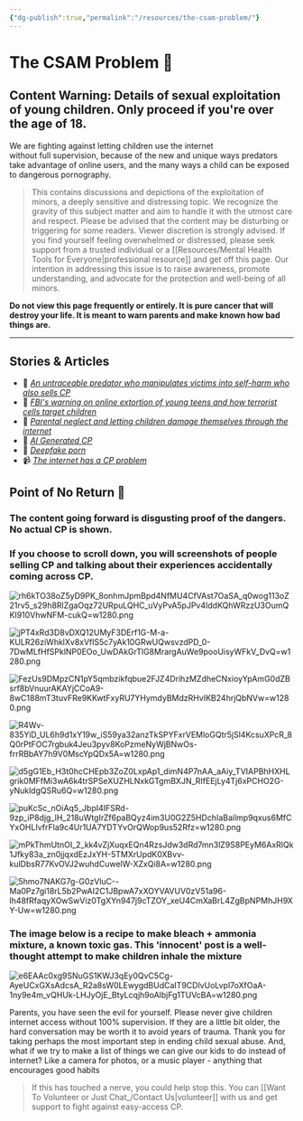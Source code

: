 ```yaml
---
{"dg-publish":true,"permalink":"/resources/the-csam-problem/"}
---
```


# The CSAM Problem 🦋

## Content Warning: Details of sexual exploitation of young children. Only proceed if you're over the age of 18.

We are fighting against letting children use the internet without full supervision, because of the new and unique ways predators take advantage of online users, and the many ways a child can be exposed to dangerous pornography.

> This contains discussions and depictions of the exploitation of minors, a deeply sensitive and distressing topic. We recognize the gravity of this subject matter and aim to handle it with the utmost care and respect. Please be advised that the content may be disturbing or triggering for some readers. Viewer discretion is strongly advised. If you find yourself feeling overwhelmed or distressed, please seek support from a trusted individual or a [[Resources/Mental Health Tools for Everyone\|professional resource]] and get off this page. Our intention in addressing this issue is to raise awareness, promote understanding, and advocate for the protection and well-being of all minors. 

**Do not view this page frequently or entirely. It is pure cancer that will destroy your life. It is meant to warn parents and make known how bad things are.**

---
## Stories & Articles

- 📖 *[An untraceable predator who manipulates victims into self-harm who also sells CP](https://docs.google.com/document/d/1ajeAM9wI4LRpr7paxqMZoDb84Aup650lVprhFgiMA-Y/edit?usp=sharing)* 
- 📰 *[FBI's warning on online extortion of young teens and how terrorist cells target children](https://www.ic3.gov/PSA/2023/PSA230912)*
- 📰 *[Parental neglect and letting children damage themselves through the internet](https://safekidsthrive.org/the-report/introduction/other-warning-signs/)*
- 📰 *[AI Generated CP](https://www.wired.com/story/generative-ai-images-child-sexual-abuse/)*
- 📰 *[Deepfake porn](https://www.dazeddigital.com/science-tech/article/55926/1/inside-the-disturbing-rise-of-deepfake-porn)*
- 📹 *[The internet has a CP problem](https://youtu.be/6g9B8oBjf14)*
## Point of No Return 🛑

### The content going forward is disgusting proof of the dangers. No actual CP is shown.

### If you choose to scroll down, you will screenshots of people selling CP and talking about their experiences accidentally coming across CP.

![rh6kTO38oZ5yD9PK_8onhmJpmBpd4NfMU4CfVAst7OaSA_q0wog113oZ21rv5_s29h8RlZgaOqz72URpuLQHC_uVyPvA5pJPv4IddKQhWRzzU3OumQKI910VhwNFM-cukQ=w1280.png](/img/user/images/rh6kTO38oZ5yD9PK_8onhmJpmBpd4NfMU4CfVAst7OaSA_q0wog113oZ21rv5_s29h8RlZgaOqz72URpuLQHC_uVyPvA5pJPv4IddKQhWRzzU3OumQKI910VhwNFM-cukQ=w1280.png)

![jPT4xRd3D8vDXQ12UMyF3DErf1G-M-a-KULR26ziWhklXv8xVflS5c7yAk10GRwUQwsvzdPD_0-7DwMLfHfSPklNP0EOo_UwDAkGrTlG8MrargAuWe9pooUisyWFkV_DvQ=w1280.png](/img/user/images/jPT4xRd3D8vDXQ12UMyF3DErf1G-M-a-KULR26ziWhklXv8xVflS5c7yAk10GRwUQwsvzdPD_0-7DwMLfHfSPklNP0EOo_UwDAkGrTlG8MrargAuWe9pooUisyWFkV_DvQ=w1280.png)

![FezUs9DMpzCN1pY5qmbzikfqbue2FJZ4DrihzMZdheCNxioyYpAmG0dZBsrf8bVnuurAKAYjCCoA9-8wC188mT3tuvFRe9KKwtFxyRU7YHymdyBMdzRHvIKB24hrjQbNVw=w1280.png](/img/user/images/FezUs9DMpzCN1pY5qmbzikfqbue2FJZ4DrihzMZdheCNxioyYpAmG0dZBsrf8bVnuurAKAYjCCoA9-8wC188mT3tuvFRe9KKwtFxyRU7YHymdyBMdzRHvIKB24hrjQbNVw=w1280.png)

![R4Wv-835YiD_UL6h9d1xY19w_iS59ya32anzTkSPYFxrVEMloGQtr5jSl4KcsuXPcR_8Q0rPtFOC7rgbuk4Jeu3pyv8KoPzmeNyWjBNwOs-frrRBbAY7h9V0MscYpQDx5A=w1280.png](/img/user/images/R4Wv-835YiD_UL6h9d1xY19w_iS59ya32anzTkSPYFxrVEMloGQtr5jSl4KcsuXPcR_8Q0rPtFOC7rgbuk4Jeu3pyv8KoPzmeNyWjBNwOs-frrRBbAY7h9V0MscYpQDx5A=w1280.png)

![d5gG1Eb_H3t0hcCHEpb3ZoZ0LxpAp1_dimN4P7nAA_aAiy_TVIAPBhHXHLgrik0MFfMi3wA6k4trSPSeXUZHLNxkGTgmBXJN_RIfEEjLy4Tj6xPCHO2G-yNukldgQSRu6Q=w1280.png](/img/user/images/d5gG1Eb_H3t0hcCHEpb3ZoZ0LxpAp1_dimN4P7nAA_aAiy_TVIAPBhHXHLgrik0MFfMi3wA6k4trSPSeXUZHLNxkGTgmBXJN_RIfEEjLy4Tj6xPCHO2G-yNukldgQSRu6Q=w1280.png)

![puKcSc_nOiAq5_JbpI4IFSRd-9zp_iP8djg_lH_218uWtgIrZf6paBQyz4im3U0G2Z5HDchIaBailmp9qxus6MfCYxOHLIvfrFla9c4Ur1UA7YDTYvOrQWop9us52Rfz=w1280.png](/img/user/images/puKcSc_nOiAq5_JbpI4IFSRd-9zp_iP8djg_lH_218uWtgIrZf6paBQyz4im3U0G2Z5HDchIaBailmp9qxus6MfCYxOHLIvfrFla9c4Ur1UA7YDTYvOrQWop9us52Rfz=w1280.png)

![mPkThmUtnOI_2_kk4vZjXuqxEQn4RzsJdw3dRd7mn3lZ9S8PEyM6AxRlQk1Jfky83a_zn0jjqxdEzJxYH-5TMXrUpdK0XBvv-kulDbsR77KvOVJ2wuhdCuwelW-XZxQi8A=w1280.png](/img/user/images/mPkThmUtnOI_2_kk4vZjXuqxEQn4RzsJdw3dRd7mn3lZ9S8PEyM6AxRlQk1Jfky83a_zn0jjqxdEzJxYH-5TMXrUpdK0XBvv-kulDbsR77KvOVJ2wuhdCuwelW-XZxQi8A=w1280.png)

![5hmo7NAKG7g-G0zVluC--Ma0Pz7gi18rL5b2PwAI2C1JBpwA7xXOYVAVUV0zV51a96-lh48fRfaqyXOwSwViz0TgXYn947j9cTZOY_xeU4CmXaBrL4ZgBpNPMhJH9XY-Uw=w1280.png](/img/user/images/5hmo7NAKG7g-G0zVluC--Ma0Pz7gi18rL5b2PwAI2C1JBpwA7xXOYVAVUV0zV51a96-lh48fRfaqyXOwSwViz0TgXYn947j9cTZOY_xeU4CmXaBrL4ZgBpNPMhJH9XY-Uw=w1280.png)

### The image below is a recipe to make bleach + ammonia mixture, a known toxic gas. This 'innocent' post is a well-thought attempt to make children inhale the mixture

![e6EAAc0xg9SNuGS1KWJ3qEy0QvC5Cg-AyeUCxGXsAdcsA_R2a8sW0LEwygdBUdCaIT9CDlvUoLvpl7oXfOaA-1ny9e4m_vQHUk-LHJyOjE_BtyLcqjh9oAlbjFg1TUVcBA=w1280.png](/img/user/images/e6EAAc0xg9SNuGS1KWJ3qEy0QvC5Cg-AyeUCxGXsAdcsA_R2a8sW0LEwygdBUdCaIT9CDlvUoLvpl7oXfOaA-1ny9e4m_vQHUk-LHJyOjE_BtyLcqjh9oAlbjFg1TUVcBA=w1280.png)

Parents, you have seen the evil for yourself. Please never give children internet access without 100% supervision. If they are a little bit older, the hard conversation may be worth it to avoid years of trauma. Thank you for taking perhaps the most important step in ending child sexual abuse. And, what if we try to make a list of things we can give our kids to do instead of internet? Like a camera for photos, or a music player - anything that encourages good habits

> If this has touched a nerve, you could help stop this. You can [[Want To Volunteer or Just Chat_/Contact Us\|volunteer]] with us and get support to fight against easy-access CP.